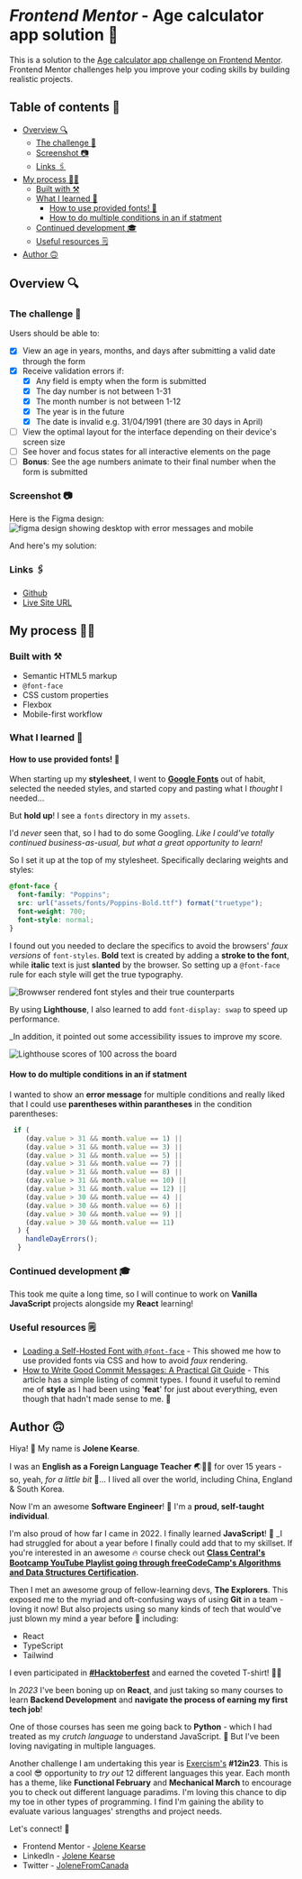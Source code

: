 # _Frontend Mentor_ - Age calculator app solution 🧮  

This is a solution to the [Age calculator app challenge on Frontend Mentor](https://www.frontendmentor.io/challenges/age-calculator-app-dF9DFFpj-Q). Frontend Mentor challenges help you improve your coding skills by building realistic projects. 

## Table of contents 📜

- [Overview 🔍](https://github.com/JoleneKearse/fem-age-calculator-app#overview-)
  - [The challenge 🚵](https://github.com/JoleneKearse/fem-age-calculator-app#the-challenge-)
  - [Screenshot 📷](https://github.com/JoleneKearse/fem-age-calculator-app#screenshot-)
  - [Links 🖇️](https://github.com/JoleneKearse/fem-age-calculator-app#links-%EF%B8%8F)
- [My process 👩‍💻](https://github.com/JoleneKearse/fem-age-calculator-app#my-process-)
  - [Built with ⚒️](https://github.com/JoleneKearse/fem-age-calculator-app#built-with-%EF%B8%8F)
  - [What I learned 📔](https://github.com/JoleneKearse/fem-age-calculator-app#what-i-learned-)
    - [How to use provided fonts! 🫣](https://github.com/JoleneKearse/fem-age-calculator-app#how-to-use-provided-fonts-)
    - [How to do multiple conditions in an if statment]()
  - [Continued development 🎓](https://github.com/JoleneKearse/fem-age-calculator-app#continued-development-)
  - [Useful resources 🗒️](https://github.com/JoleneKearse/fem-age-calculator-app#useful-resources-%EF%B8%8F)
- [Author 🙃](https://github.com/JoleneKearse/fem-age-calculator-app#author-)

## Overview 🔍

### The challenge 🚵

Users should be able to:

- [x] View an age in years, months, and days after submitting a valid date through the form
- [x] Receive validation errors if:
  - [x] Any field is empty when the form is submitted
  - [x] The day number is not between 1-31
  - [x] The month number is not between 1-12
  - [x] The year is in the future
  - [x] The date is invalid e.g. 31/04/1991 (there are 30 days in April)
- [ ] View the optimal layout for the interface depending on their device's screen size
- [ ] See hover and focus states for all interactive elements on the page
- [ ] **Bonus**: See the age numbers animate to their final number when the form is submitted

### Screenshot 📷

Here is the Figma design:
![figma design showing desktop with error messages and mobile](screenshots/figma-design.png)

And here's my solution:
![]()



### Links 🖇️

- [Github](https://github.com/JoleneKearse/fem-age-calculator-app)
- [Live Site URL](https://fem-age-calculator-app.vercel.app/)

## My process 👩‍💻

### Built with ⚒️

- Semantic HTML5 markup
- `@font-face`
- CSS custom properties
- Flexbox
- Mobile-first workflow

### What I learned 📔

#### How to use provided fonts! 🫣

When starting up my **stylesheet**, I went to **[Google Fonts](https://fonts.google.com/)** out of habit, selected the needed styles, and started copy and pasting what I _thought_ I needed...

But **hold up**! I see a `fonts` directory in my `assets`. 

I'd _never_ seen that, so I had to do some Googling. _Like I could've totally continued business-as-usual, but what a great opportunity to learn!_ 

So I set it up at the top of my stylesheet. Specifically declaring weights and styles:

```css
@font-face {
  font-family: "Poppins";
  src: url("assets/fonts/Poppins-Bold.ttf") format("truetype");
  font-weight: 700;
  font-style: normal;
}
```

I found out you needed to declare the specifics to avoid the browsers' _faux versions_ of `font-styles`. **Bold** text is created by adding a **stroke to the font**, while **italic** text is just **slanted** by the browser. So setting up a `@font-face` rule for each style will get the true typography.

![Browwser rendered font styles and their true counterparts](screenshots/faux-vs-true.png)

By using **Lighthouse**, I also learned to add `font-display: swap` to speed up performance.

_In addition, it pointed out some accessibility issues to improve my score.

![Lighthouse scores of 100 across the board](screenshots/lighthouse.png)

#### How to do multiple conditions in an if statment

I wanted to show an **error message** for multiple conditions and really liked that I could use **parentheses within parantheses** in the condition parentheses:

```js
 if (
    (day.value > 31 && month.value == 1) ||
    (day.value > 31 && month.value == 3) ||
    (day.value > 31 && month.value == 5) ||
    (day.value > 31 && month.value == 7) ||
    (day.value > 31 && month.value == 8) ||
    (day.value > 31 && month.value == 10) ||
    (day.value > 31 && month.value == 12) ||
    (day.value > 30 && month.value == 4) ||
    (day.value > 30 && month.value == 6) ||
    (day.value > 30 && month.value == 9) ||
    (day.value > 30 && month.value == 11)
  ) {
    handleDayErrors();
  }
  ```

### Continued development 🎓

This took me quite a long time, so I will continue to work on **Vanilla JavaScript** projects alongside my **React** learning!

### Useful resources 🗒️

- [Loading a Self-Hosted Font with `@font-face`](https://www.digitalocean.com/community/tutorials/how-to-load-and-use-custom-fonts-with-css#loading-a-self-hosted-font-with-font-face) - This showed me how to use provided fonts via CSS and how to avoid _faux_ rendering.
- [How to Write Good Commit Messages: A Practical Git Guide](https://www.freecodecamp.org/news/writing-good-commit-messages-a-practical-guide/) - This article has a simple listing of commit types. I found it useful to remind me of **style** as I had been using '**feat**' for just about everything, even though that hadn't made sense to me. 🤣


## Author 🙃

Hiya! 👋 My name is **Jolene Kearse**.  

I was an **English as a Foreign Language Teacher** ️🌏🧑‍🏫 for over 15 years - so, yeah, _for a little bit_ 🤌...  I lived all over the world, including China, England & South Korea.

Now I'm an awesome **Software Engineer**! 💃 I'm a **proud, self-taught individual**. 

I'm also proud of how far I came in 2022.  I finally learned **JavaScript**! 🍻 _I had struggled for about a year before I finally could add that to my skillset.  If you're interested in an awesome 🔥 course check out **[Class Central's Bootcamp YouTube Playlist going through freeCodeCamp's Algorithms and Data Structures Certification](https://www.youtube.com/playlist?list=PLU3RKvMpgrSEoqVIV14K_zuinrIBcnCgT).**

Then I met an awesome group of fellow-learning devs, **The Explorers**.  This exposed me to the myriad and oft-confusing ways of using **Git** in a team - loving it now!  But also projects using so many kinds of tech that would've just blown my mind a year before 🤯 including:
- React
- TypeScript
- Tailwind

I even participated in **[#Hacktoberfest](https://hacktoberfest.com/)** and earned the coveted T-shirt! 🎉👕


In *2023* I've been boning up on **React**, and just taking so many courses to learn **Backend Development** and **navigate the process of earning my first tech job**!

One of those courses has seen me going back to **Python** - which I had treated as my _crutch language_ to understand JavaScript.  🤣  But I've been loving navigating in multiple languages.

Another challenge I am undertaking this year is [Exercism's](https://exercism.org/) **#12in23**.  This is a cool 😎 opportunity to _try out_ 12 different languages this year.  Each month has a theme, like **Functional February** and **Mechanical March** to encourage you to check out different language paradims.  I'm loving this chance to dip my toe in other types of programming.  I find I'm gaining the ability to evaluate various languages' strengths and project needs.

Let's connect! 💬

- Frontend Mentor - [Jolene Kearse](https://www.frontendmentor.io/profile/JoleneKearse)
- LinkedIn - [Jolene Kearse](https://www.linkedin.com/in/jolene-kearse-2562ba218/)
- Twitter - [JoleneFromCanada](https://twitter.com/FromJolene)

